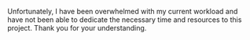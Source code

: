 
Unfortunately, I have been overwhelmed with my current workload and have not been able to dedicate the necessary time and resources to this project.
Thank you for your understanding.
